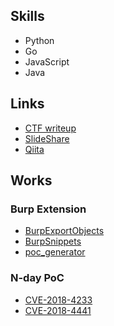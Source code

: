 ## Skills

- Python
- Go
- JavaScript
- Java

## Links

- [CTF writeup](https://ctftime.org/team/51588)
- [SlideShare](https://speakerdeck.com/howmuch515)
- [Qiita](https://qiita.com/howmuch515)

## Works

### Burp Extension

- [BurpExportObjects](https://github.com/howmuch515/BurpExportObjects)
- [BurpSnippets](https://github.com/howmuch515/BurpSnippets)
- [poc_generator](https://github.com/howmuch515/poc_generator)

### N-day PoC

- [CVE-2018-4233](https://gist.github.com/howmuch515/1ec13bb47e0c726097b790b10e4d7de6)
- [CVE-2018-4441](https://gist.github.com/howmuch515/1aecbd35ca8e634fd5425db4e0294be2)


<!--
**howmuch515/howmuch515** is a ✨ _special_ ✨ repository because its `README.md` (this file) appears on your GitHub profile.

Here are some ideas to get you started:

- 🔭 I’m currently working on ...
- 🌱 I’m currently learning ...
- 👯 I’m looking to collaborate on ...
- 🤔 I’m looking for help with ...
- 💬 Ask me about ...
- 📫 How to reach me: ...
- 😄 Pronouns: ...
- ⚡ Fun fact: ...
-->
